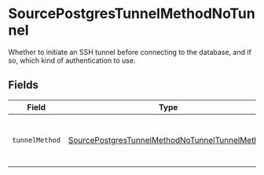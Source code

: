 # SourcePostgresTunnelMethodNoTunnel

Whether to initiate an SSH tunnel before connecting to the database, and if so, which kind of authentication to use.


## Fields

| Field                                                                                                                   | Type                                                                                                                    | Required                                                                                                                | Description                                                                                                             |
| ----------------------------------------------------------------------------------------------------------------------- | ----------------------------------------------------------------------------------------------------------------------- | ----------------------------------------------------------------------------------------------------------------------- | ----------------------------------------------------------------------------------------------------------------------- |
| `tunnelMethod`                                                                                                          | [SourcePostgresTunnelMethodNoTunnelTunnelMethod](../../models/shared/SourcePostgresTunnelMethodNoTunnelTunnelMethod.md) | :heavy_check_mark:                                                                                                      | No ssh tunnel needed to connect to database                                                                             |